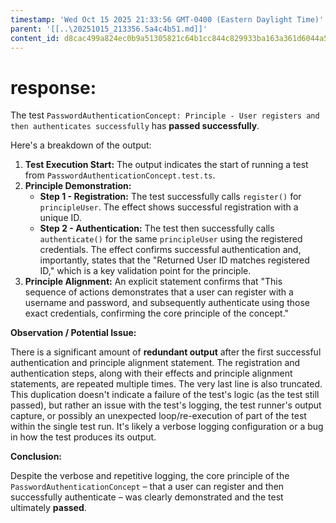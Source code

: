 ```yaml
---
timestamp: 'Wed Oct 15 2025 21:33:56 GMT-0400 (Eastern Daylight Time)'
parent: '[[..\20251015_213356.5a4c4b51.md]]'
content_id: d8cac499a824ec0b9a51305821c64b1cc844c829933ba163a361d6044a51a130
---
```


# response:

The test `PasswordAuthenticationConcept: Principle - User registers and then authenticates successfully` has **passed successfully**.

Here's a breakdown of the output:

1. **Test Execution Start:** The output indicates the start of running a test from `PasswordAuthenticationConcept.test.ts`.
2. **Principle Demonstration:**
   * **Step 1 - Registration:** The test successfully calls `register()` for `principleUser`. The effect shows successful registration with a unique ID.
   * **Step 2 - Authentication:** The test then successfully calls `authenticate()` for the same `principleUser` using the registered credentials. The effect confirms successful authentication and, importantly, states that the "Returned User ID matches registered ID," which is a key validation point for the principle.
3. **Principle Alignment:** An explicit statement confirms that "This sequence of actions demonstrates that a user can register with a username and password, and subsequently authenticate using those exact credentials, confirming the core principle of the concept."

**Observation / Potential Issue:**

There is a significant amount of **redundant output** after the first successful authentication and principle alignment statement. The registration and authentication steps, along with their effects and principle alignment statements, are repeated multiple times. The very last line is also truncated. This duplication doesn't indicate a failure of the test's logic (as the test still passed), but rather an issue with the test's logging, the test runner's output capture, or possibly an unexpected loop/re-execution of part of the test within the single test run. It's likely a verbose logging configuration or a bug in how the test produces its output.

**Conclusion:**

Despite the verbose and repetitive logging, the core principle of the `PasswordAuthenticationConcept` – that a user can register and then successfully authenticate – was clearly demonstrated and the test ultimately **passed**.
